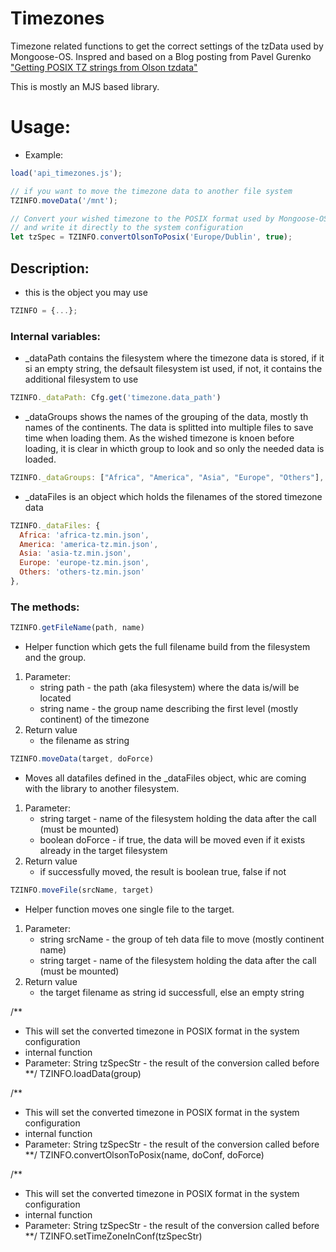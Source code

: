 # Timezones
Timezone related functions to get the correct settings of the tzData used by Mongoose-OS.
Inspred and based on a Blog posting from Pavel Gurenko ["Getting POSIX TZ strings from Olson tzdata"](http://www.pavelgurenko.com/2017/05/getting-posix-tz-strings-from-olson.html)

This is mostly an MJS based library.

# Usage:

- Example:

```JAVASCRIPT
load('api_timezones.js');

// if you want to move the timezone data to another file system
TZINFO.moveData('/mnt');

// Convert your wished timezone to the POSIX format used by Mongoose-OS
// and write it directly to the system configuration
let tzSpec = TZINFO.convertOlsonToPosix('Europe/Dublin', true);
```

## Description:

- this is the object you may use
```javascript
TZINFO = {...};
```
### Internal variables:

* _dataPath contains the filesystem where the timezone data is stored, if it si an empty string, the defsault filesystem ist used, if not, it contains the additional filesystem to use
```javascript
TZINFO._dataPath: Cfg.get('timezone.data_path')
```
* _dataGroups shows the names of the grouping of the data, mostly th names of the continents. The data is splitted into multiple files to save time when loading them. As the wished timezone is knoen before loading, it is clear in whicth group to look and so only the needed data is loaded.
```javascript
TZINFO._dataGroups: ["Africa", "America", "Asia", "Europe", "Others"],
```
* _dataFiles is an object which holds the filenames of the stored timezone data
```javascript
TZINFO._dataFiles: {
  Africa: 'africa-tz.min.json',
  America: 'america-tz.min.json',
  Asia: 'asia-tz.min.json',
  Europe: 'europe-tz.min.json',
  Others: 'others-tz.min.json'
},
```
### The methods:

```javascript
TZINFO.getFileName(path, name)
```	
* Helper function which gets the full filename build from the filesystem and the group.
1. Parameter:
	* string path - the path (aka filesystem) where the data is/will be located
	* string name - the group name describing the first level (mostly continent) of the timezone
2. Return value
	* the filename as string
```javascript
TZINFO.moveData(target, doForce)
```	
* Moves all datafiles defined in the _dataFiles object, whic are coming with the library to another filesystem.
1. Parameter:
	* string target - name of the filesystem holding the data after the call (must be mounted)
	* boolean doForce - if true, the data will be moved even if it exists already in the target filesystem
2. Return value
	* if successfully moved, the result is boolean true, false if not
```javascript
TZINFO.moveFile(srcName, target)
```	
* Helper function moves one single file to the target.
1. Parameter:
	* string srcName - the group of teh data file to move (mostly continent name)
	* string target - name of the filesystem holding the data after the call (must be mounted)
2. Return value
	* the target filename as string id successfull, else an empty string
		
/**
 * This will set the converted timezone in POSIX format in the system configuration
 * internal function
 * Parameter: String tzSpecStr - the result of the conversion called before
 **/
TZINFO.loadData(group)

/**
 * This will set the converted timezone in POSIX format in the system configuration
 * internal function
 * Parameter: String tzSpecStr - the result of the conversion called before
 **/
TZINFO.convertOlsonToPosix(name, doConf, doForce)

/**
 * This will set the converted timezone in POSIX format in the system configuration
 * internal function
 * Parameter: String tzSpecStr - the result of the conversion called before
 **/
TZINFO.setTimeZoneInConf(tzSpecStr)
```
